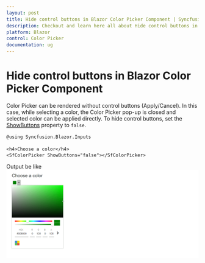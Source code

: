 ```yaml
---
layout: post
title: Hide control buttons in Blazor Color Picker Component | Syncfusion
description: Checkout and learn here all about Hide control buttons in Syncfusion Blazor Color Picker component and more.
platform: Blazor
control: Color Picker
documentation: ug
---
```


# Hide control buttons in Blazor Color Picker Component

Color Picker can be rendered without control buttons (Apply/Cancel). In this case, while selecting a color, the Color Picker pop-up is closed and selected color can be applied directly. To hide control buttons, set the [ShowButtons](https://help.syncfusion.com/cr/blazor/Syncfusion.Blazor.Inputs.SfColorPicker.html#Syncfusion_Blazor_Inputs_SfColorPicker_ShowButtons) property to `false`.

```cshtml
@using Syncfusion.Blazor.Inputs

<h4>Choose a color</h4>
<SfColorPicker ShowButtons="false"></SfColorPicker>
```

Output be like
![Hide Control Buttons in Blazor ColorPicker](./../images/blazor-colorpicker-hide-control.png)
